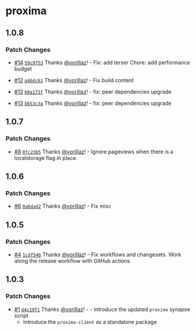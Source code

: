 # proxima

## 1.0.8

### Patch Changes

- [#14](https://github.com/proximahq/synapses/pull/14) [`59c9753`](https://github.com/proximahq/synapses/commit/59c97532d10938761c62cfbd66f6ce1667da1ecb) Thanks [@vorillaz](https://github.com/vorillaz)! - Fix: add terser
  Chore: add performance budget

- [#12](https://github.com/proximahq/synapses/pull/12) [`a464c61`](https://github.com/proximahq/synapses/commit/a464c612f78ee096cca51bf12033cdfed508ad44) Thanks [@vorillaz](https://github.com/vorillaz)! - Fix build content

- [#13](https://github.com/proximahq/synapses/pull/13) [`b0a173f`](https://github.com/proximahq/synapses/commit/b0a173fce482b8a511c701c521bdaa436c189060) Thanks [@vorillaz](https://github.com/vorillaz)! - fix: peer dependencies upgrade

- [#13](https://github.com/proximahq/synapses/pull/13) [`b853c3a`](https://github.com/proximahq/synapses/commit/b853c3a8adf2e034acd99dea2706a1885cece3e1) Thanks [@vorillaz](https://github.com/vorillaz)! - fix: peer dependencies upgrade

## 1.0.7

### Patch Changes

- [#8](https://github.com/proximahq/synapses/pull/8) [`0fc23b5`](https://github.com/proximahq/synapses/commit/0fc23b585ab6fc0586f860d250280f8cfbc95df0) Thanks [@vorillaz](https://github.com/vorillaz)! - Ignore pageviews when there is a localstorage flag in place.

## 1.0.6

### Patch Changes

- [#6](https://github.com/proximahq/synapses/pull/6) [`9a6da42`](https://github.com/proximahq/synapses/commit/9a6da425eee495e54142cfc0d0f99fa76a4b6d04) Thanks [@vorillaz](https://github.com/vorillaz)! - Fix misc

## 1.0.5

### Patch Changes

- [#4](https://github.com/proximahq/synapses/pull/4) [`1cdf54b`](https://github.com/proximahq/synapses/commit/1cdf54bce5c95375e43a72b3ce56d3a878e700fe) Thanks [@vorillaz](https://github.com/vorillaz)! - Fix workflows and changesets.
  Work along the release workflow with GitHub actions.

## 1.0.3

### Patch Changes

- [#1](https://github.com/proximahq/synapses/pull/1) [`d4c19f1`](https://github.com/proximahq/synapses/commit/d4c19f13208676337f5e2ddc215d06d39e64eeb0) Thanks [@vorillaz](https://github.com/vorillaz)! - - Introduce the updated `proxima` synapse script
  - Introduce the `proxima-client` as a standalone package
